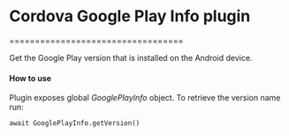 # Cordova Google Play Info plugin

==================================

Get the Google Play version that is installed on the Android device.

#### How to use

Plugin exposes global _GooglePlayInfo_ object. To retrieve the version name run:

`await GooglePlayInfo.getVersion()`
